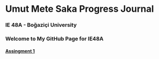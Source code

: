 # Umut Mete Saka Progress Journal

### IE 48A - Boğaziçi University


### Welcome to My GitHub Page for IE48A

#### [Assingment 1](/files/IE48A_assign1.html)

